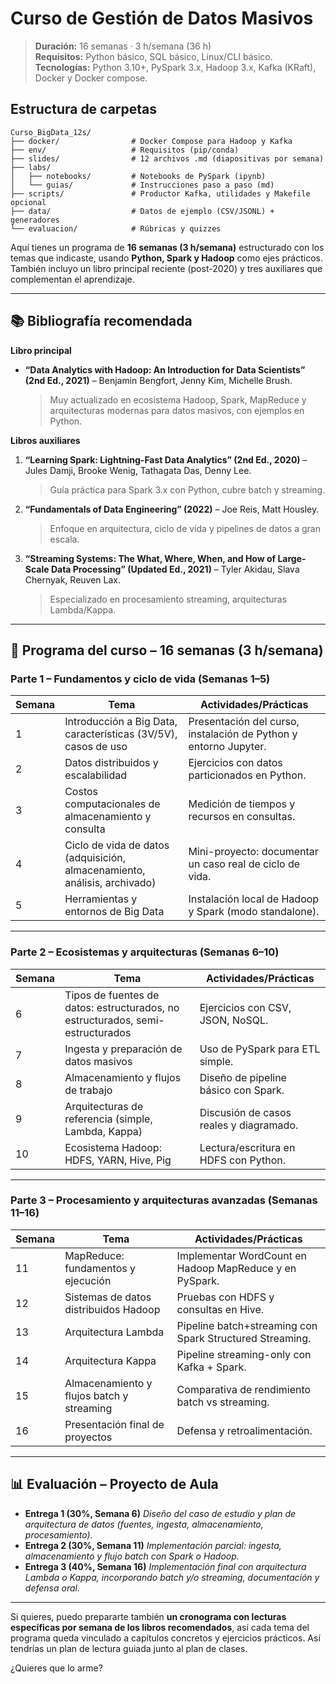 # Curso de Gestión de Datos Masivos



> **Duración:** 16 semanas · 3 h/semana (36 h)  
> **Requisitos:** Python básico, SQL básico, Linux/CLI básico.  
> **Tecnologías:** Python 3.10+, PySpark 3.x, Hadoop 3.x, Kafka (KRaft), Docker y Docker compose.

## Estructura de carpetas
```
Curso_BigData_12s/
├── docker/                # Docker Compose para Hadoop y Kafka
├── env/                   # Requisitos (pip/conda)
├── slides/                # 12 archivos .md (diapositivas por semana)
├── labs/
│   ├── notebooks/         # Notebooks de PySpark (ipynb)
│   └── guias/             # Instrucciones paso a paso (md)
├── scripts/               # Productor Kafka, utilidades y Makefile opcional
├── data/                  # Datos de ejemplo (CSV/JSONL) + generadores
└── evaluacion/            # Rúbricas y quizzes
```

Aquí tienes un programa de **16 semanas (3 h/semana)** estructurado con los temas que indicaste, usando **Python, Spark y Hadoop** como ejes prácticos. También incluyo un libro principal reciente (post-2020) y tres auxiliares que complementan el aprendizaje.

---

## 📚 Bibliografía recomendada

**Libro principal**

* **“Data Analytics with Hadoop: An Introduction for Data Scientists” (2nd Ed., 2021)** – Benjamin Bengfort, Jenny Kim, Michelle Brush.

  > Muy actualizado en ecosistema Hadoop, Spark, MapReduce y arquitecturas modernas para datos masivos, con ejemplos en Python.

**Libros auxiliares**

1. **“Learning Spark: Lightning-Fast Data Analytics” (2nd Ed., 2020)** – Jules Damji, Brooke Wenig, Tathagata Das, Denny Lee.

   > Guía práctica para Spark 3.x con Python, cubre batch y streaming.
2. **“Fundamentals of Data Engineering” (2022)** – Joe Reis, Matt Housley.

   > Enfoque en arquitectura, ciclo de vida y pipelines de datos a gran escala.
3. **“Streaming Systems: The What, Where, When, and How of Large-Scale Data Processing” (Updated Ed., 2021)** – Tyler Akidau, Slava Chernyak, Reuven Lax.

   > Especializado en procesamiento streaming, arquitecturas Lambda/Kappa.

---

## 📅 Programa del curso – 16 semanas (3 h/semana)

### **Parte 1 – Fundamentos y ciclo de vida (Semanas 1–5)**

| Semana | Tema                                                                      | Actividades/Prácticas                                            |
| ------ | ------------------------------------------------------------------------- | ---------------------------------------------------------------- |
| 1      | Introducción a Big Data, características (3V/5V), casos de uso            | Presentación del curso, instalación de Python y entorno Jupyter. |
| 2      | Datos distribuidos y escalabilidad                                        | Ejercicios con datos particionados en Python.                    |
| 3      | Costos computacionales de almacenamiento y consulta                       | Medición de tiempos y recursos en consultas.                     |
| 4      | Ciclo de vida de datos (adquisición, almacenamiento, análisis, archivado) | Mini-proyecto: documentar un caso real de ciclo de vida.         |
| 5      | Herramientas y entornos de Big Data                                       | Instalación local de Hadoop y Spark (modo standalone).           |

---

### **Parte 2 – Ecosistemas y arquitecturas (Semanas 6–10)**

| Semana | Tema                                                                           | Actividades/Prácticas                   |
| ------ | ------------------------------------------------------------------------------ | --------------------------------------- |
| 6      | Tipos de fuentes de datos: estructurados, no estructurados, semi-estructurados | Ejercicios con CSV, JSON, NoSQL.        |
| 7      | Ingesta y preparación de datos masivos                                         | Uso de PySpark para ETL simple.         |
| 8      | Almacenamiento y flujos de trabajo                                             | Diseño de pipeline básico con Spark.    |
| 9      | Arquitecturas de referencia (simple, Lambda, Kappa)                            | Discusión de casos reales y diagramado. |
| 10     | Ecosistema Hadoop: HDFS, YARN, Hive, Pig                                       | Lectura/escritura en HDFS con Python.   |

---

### **Parte 3 – Procesamiento y arquitecturas avanzadas (Semanas 11–16)**

| Semana | Tema                                      | Actividades/Prácticas                                    |
| ------ | ----------------------------------------- | -------------------------------------------------------- |
| 11     | MapReduce: fundamentos y ejecución        | Implementar WordCount en Hadoop MapReduce y en PySpark.  |
| 12     | Sistemas de datos distribuidos Hadoop     | Pruebas con HDFS y consultas en Hive.                    |
| 13     | Arquitectura Lambda                       | Pipeline batch+streaming con Spark Structured Streaming. |
| 14     | Arquitectura Kappa                        | Pipeline streaming-only con Kafka + Spark.               |
| 15     | Almacenamiento y flujos batch y streaming | Comparativa de rendimiento batch vs streaming.           |
| 16     | Presentación final de proyectos           | Defensa y retroalimentación.                             |

---

## 📊 Evaluación – Proyecto de Aula

* **Entrega 1 (30%, Semana 6)**
  *Diseño del caso de estudio y plan de arquitectura de datos (fuentes, ingesta, almacenamiento, procesamiento).*
* **Entrega 2 (30%, Semana 11)**
  *Implementación parcial: ingesta, almacenamiento y flujo batch con Spark o Hadoop.*
* **Entrega 3 (40%, Semana 16)**
  *Implementación final con arquitectura Lambda o Kappa, incorporando batch y/o streaming, documentación y defensa oral.*

---

Si quieres, puedo prepararte también **un cronograma con lecturas específicas por semana de los libros recomendados**, así cada tema del programa queda vinculado a capítulos concretos y ejercicios prácticos. Así tendrías un plan de lectura guiada junto al plan de clases.

¿Quieres que lo arme?
